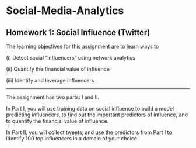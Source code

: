 # Social-Media-Analytics

Homework 1: Social Influence (Twitter)
---------------------------------------------------------------------------------------


The learning objectives for this assignment are to learn ways to

(i)  Detect social “influencers” using network analytics

(ii) Quantify the financial value of influence

(iii) Identify and leverage influencers 


------------------


The assignment has two parts: I and II. 

In Part I, you will use training data on social influence to build a model predicting influencers, to find out the important predictors of influence, and to quantify the financial value of influence. 

In Part II, you will collect tweets, and use the predictors from Part I to identify 100 top influencers in a domain of your choice. 
